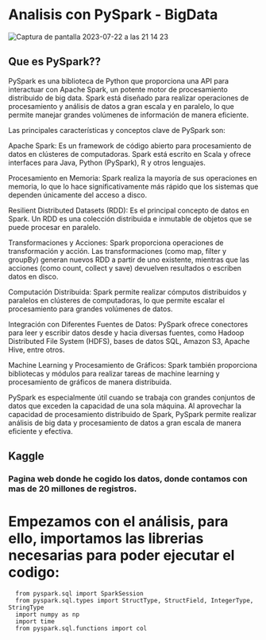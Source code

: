 # Analisis con PySpark - BigData

![Captura de pantalla 2023-07-22 a las 21 14 23](https://github.com/JesusGuardiaRamirez/SYL/assets/125477881/21c1e4f9-9715-4c1b-8201-39aa8017a050)



## Que es PySpark??


PySpark es una biblioteca de Python que proporciona una API para interactuar con Apache Spark, un potente motor de procesamiento distribuido de big data. Spark está diseñado para realizar operaciones de procesamiento y análisis de datos a gran escala y en paralelo, lo que permite manejar grandes volúmenes de información de manera eficiente.

Las principales características y conceptos clave de PySpark son:

Apache Spark: Es un framework de código abierto para procesamiento de datos en clústeres de computadoras. Spark está escrito en Scala y ofrece interfaces para Java, Python (PySpark), R y otros lenguajes.

Procesamiento en Memoria: Spark realiza la mayoría de sus operaciones en memoria, lo que lo hace significativamente más rápido que los sistemas que dependen únicamente del acceso a disco.

Resilient Distributed Datasets (RDD): Es el principal concepto de datos en Spark. Un RDD es una colección distribuida e inmutable de objetos que se puede procesar en paralelo.

Transformaciones y Acciones: Spark proporciona operaciones de transformación y acción. Las transformaciones (como map, filter y groupBy) generan nuevos RDD a partir de uno existente, mientras que las acciones (como count, collect y save) devuelven resultados o escriben datos en disco.

Computación Distribuida: Spark permite realizar cómputos distribuidos y paralelos en clústeres de computadoras, lo que permite escalar el procesamiento para grandes volúmenes de datos.

Integración con Diferentes Fuentes de Datos: PySpark ofrece conectores para leer y escribir datos desde y hacia diversas fuentes, como Hadoop Distributed File System (HDFS), bases de datos SQL, Amazon S3, Apache Hive, entre otros.

Machine Learning y Procesamiento de Gráficos: Spark también proporciona bibliotecas y módulos para realizar tareas de machine learning y procesamiento de gráficos de manera distribuida.

PySpark es especialmente útil cuando se trabaja con grandes conjuntos de datos que exceden la capacidad de una sola máquina. Al aprovechar la capacidad de procesamiento distribuido de Spark, PySpark permite realizar análisis de big data y procesamiento de datos a gran escala de manera eficiente y efectiva.





## Kaggle
### Pagina web donde he cogido los datos, donde contamos con mas de 20 millones de registros.



# Empezamos con el análisis, para ello, importamos las librerias necesarias para poder ejecutar el codigo:



      from pyspark.sql import SparkSession
      from pyspark.sql.types import StructType, StructField, IntegerType, StringType
      import numpy as np
      import time
      from pyspark.sql.functions import col
